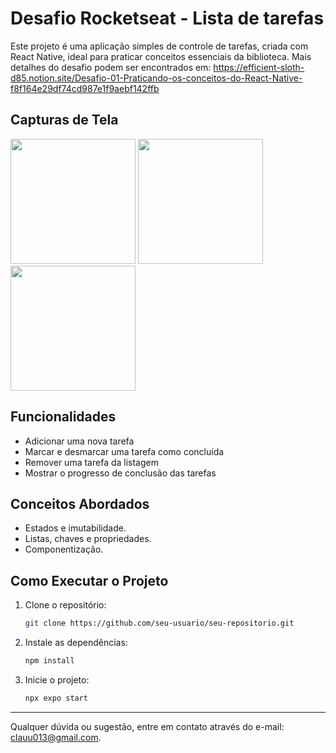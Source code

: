 # Desafio Rocketseat - Lista de tarefas

Este projeto é uma aplicação simples de controle de tarefas, criada com React Native, ideal para praticar conceitos essenciais da biblioteca.
Mais detalhes do desafio podem ser encontrados em: https://efficient-sloth-d85.notion.site/Desafio-01-Praticando-os-conceitos-do-React-Native-f8f164e29df74cd987e1f9aebf142ffb

## Capturas de Tela

<img src="https://github.com/user-attachments/assets/4ffd7263-174c-40cc-8e58-7f53984ff60e" width="200">

<img src="https://github.com/user-attachments/assets/5ae9c504-4b41-4b33-a357-c1f45193aaf5" width="200">

<img src="https://github.com/user-attachments/assets/41baf6c2-221e-47fb-8165-c79cf8c5ce82" width="200">

## Funcionalidades

- Adicionar uma nova tarefa
- Marcar e desmarcar uma tarefa como concluída
- Remover uma tarefa da listagem
- Mostrar o progresso de conclusão das tarefas

## Conceitos Abordados
- Estados e imutabilidade.
- Listas, chaves e propriedades.
- Componentização.

## Como Executar o Projeto

1. Clone o repositório:
   ```bash
   git clone https://github.com/seu-usuario/seu-repositorio.git
   ```

2. Instale as dependências:
   ```bash
   npm install
   ```

3. Inicie o projeto:
   ```bash
   npx expo start
   ```

---

Qualquer dúvida ou sugestão, entre em contato através do e-mail: [clauu013@gmail.com](mailto:clauu013@gmail.com).

